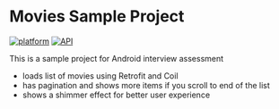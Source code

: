 # Movies Sample Project

[![platform](https://img.shields.io/badge/platform-Android-green.svg)](https://www.android.com)
[![API](https://img.shields.io/badge/API-21%2B-brightgreen.svg?style=flat)](https://android-arsenal.com/api?level=21)

This is a sample project for Android interview assessment 
+ loads list of movies using Retrofit and Coil
+ has pagination and shows more items if you scroll to end of the list
+ shows a shimmer effect for better user experience
